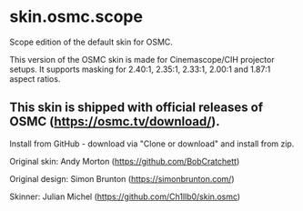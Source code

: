 # skin.osmc.scope

Scope edition of the default skin for OSMC.

This version of the OSMC skin is made for Cinemascope/CIH projector setups. It supports masking for 2.40:1, 2.35:1, 2.33:1, 2.00:1 and 1.87:1 aspect ratios.

## This skin is shipped with official releases of OSMC (https://osmc.tv/download/).

Install from GitHub - download via "Clone or download" and install from zip.

Original skin: Andy Morton (https://github.com/BobCratchett)

Original design: Simon Brunton (https://simonbrunton.com/)

Skinner: Julian Michel (https://github.com/Ch1llb0/skin.osmc)

